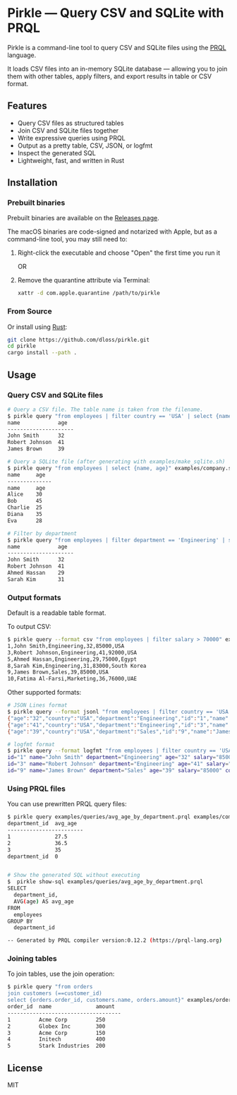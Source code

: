# Pirkle — Query CSV and SQLite with PRQL

Pirkle is a command-line tool to query CSV and SQLite files using the [PRQL](https://prql-lang.org/) language.

It loads CSV files into an in-memory SQLite database — allowing you to join them with other tables, apply filters, and export results in table or CSV format.

## Features

- Query CSV files as structured tables
- Join CSV and SQLite files together
- Write expressive queries using PRQL
- Output as a pretty table, CSV, JSON, or logfmt
- Inspect the generated SQL
- Lightweight, fast, and written in Rust


## Installation

### Prebuilt binaries

Prebuilt binaries are available on the [Releases page](https://github.com/dloss/pirkle/releases).

The macOS binaries are code-signed and notarized with Apple, but as a command-line tool, you may still need to:

1. Right-click the executable and choose "Open" the first time you run it

   OR

2. Remove the quarantine attribute via Terminal:
   ```bash
   xattr -d com.apple.quarantine /path/to/pirkle
   ```

### From Source

Or install using [Rust](https://rustup.rs/):

```bash
git clone https://github.com/dloss/pirkle.git
cd pirkle
cargo install --path .
```


## Usage

### Query CSV and SQLite files

```bash
# Query a CSV file. The table name is taken from the filename.
$ pirkle query "from employees | filter country == 'USA' | select {name, age}" examples/employees.csv
name            age  
---------------------
John Smith      32   
Robert Johnson  41   
James Brown     39
````

```bash
# Query a SQLite file (after generating with examples/make_sqlite.sh)
$ pirkle query "from employees | select {name, age}" examples/company.sqlite
name     age  
--------------
name     age  
Alice    30   
Bob      45   
Charlie  25   
Diana    35   
Eva      28   
```

```bash
# Filter by department 
$ pirkle query "from employees | filter department == 'Engineering' | select {name, age}" examples/employees.csv
name            age  
---------------------
John Smith      32   
Robert Johnson  41   
Ahmed Hassan    29   
Sarah Kim       31   
```




### Output formats

Default is a readable table format.

To output CSV:

```bash
$ pirkle query --format csv "from employees | filter salary > 70000" examples/employees.csv
1,John Smith,Engineering,32,85000,USA
3,Robert Johnson,Engineering,41,92000,USA
5,Ahmed Hassan,Engineering,29,75000,Egypt
8,Sarah Kim,Engineering,31,83000,South Korea
9,James Brown,Sales,39,85000,USA
10,Fatima Al-Farsi,Marketing,36,76000,UAE
```

Other supported formats:

```bash
# JSON Lines format
$ pirkle query --format jsonl "from employees | filter country == 'USA'" examples/employees.csv
{"age":"32","country":"USA","department":"Engineering","id":"1","name":"John Smith","salary":"85000"}
{"age":"41","country":"USA","department":"Engineering","id":"3","name":"Robert Johnson","salary":"92000"}
{"age":"39","country":"USA","department":"Sales","id":"9","name":"James Brown","salary":"85000"}
```

```bash
# logfmt format
$ pirkle query --format logfmt "from employees | filter country == 'USA'" examples/employees.csv
id="1" name="John Smith" department="Engineering" age="32" salary="85000" country="USA"
id="3" name="Robert Johnson" department="Engineering" age="41" salary="92000" country="USA"
id="9" name="James Brown" department="Sales" age="39" salary="85000" country="USA"
```


### Using PRQL files

You can use prewritten PRQL query files:

```bash
$ pirkle query examples/queries/avg_age_by_department.prql examples/company.sqlite 
department_id  avg_age  
------------------------
1              27.5     
2              36.5     
3              35       
department_id  0 


# Show the generated SQL without executing
$  pirkle show-sql examples/queries/avg_age_by_department.prql 
SELECT
  department_id,
  AVG(age) AS avg_age
FROM
  employees
GROUP BY
  department_id

-- Generated by PRQL compiler version:0.12.2 (https://prql-lang.org)
```



### Joining tables

To join tables, use the join operation:

```bash
$ pirkle query "from orders
join customers (==customer_id)
select {orders.order_id, customers.name, orders.amount}" examples/orders.csv examples/customers.csv
order_id  name              amount  
------------------------------------
1         Acme Corp         250     
2         Globex Inc        300     
3         Acme Corp         150     
4         Initech           400     
5         Stark Industries  200 
```

## License

MIT